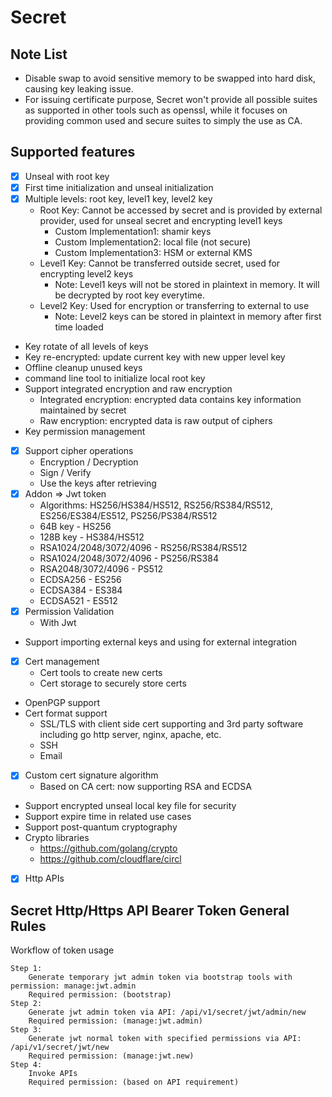 # Secret

## Note List

* Disable swap to avoid sensitive memory to be swapped into hard disk, causing key leaking issue.
* For issuing certificate purpose, Secret won't provide all possible suites as supported in other tools such as openssl,
  while it focuses on providing common used and secure suites to simply the use as CA.

## Supported features

* [x] Unseal with root key
* [x] First time initialization and unseal initialization
* [x] Multiple levels: root key, level1 key, level2 key
    * Root Key: Cannot be accessed by secret and is provided by external provider, used for unseal secret and encrypting
      level1 keys
        * Custom Implementation1: shamir keys
        * Custom Implementation2: local file (not secure)
        * Custom Implementation3: HSM or external KMS
    * Level1 Key: Cannot be transferred outside secret, used for encrypting level2 keys
        * Note: Level1 keys will not be stored in plaintext in memory. It will be decrypted by root key everytime.
    * Level2 Key: Used for encryption or transferring to external to use
        * Note: Level2 keys can be stored in plaintext in memory after first time loaded
* Key rotate of all levels of keys
* Key re-encrypted: update current key with new upper level key
* Offline cleanup unused keys
* command line tool to initialize local root key
* Support integrated encryption and raw encryption
    * Integrated encryption: encrypted data contains key information maintained by secret
    * Raw encryption: encrypted data is raw output of ciphers
* Key permission management
* [x] Support cipher operations
    * Encryption / Decryption
    * Sign / Verify
    * Use the keys after retrieving
* [x] Addon => Jwt token
    * Algorithms: HS256/HS384/HS512, RS256/RS384/RS512, ES256/ES384/ES512, PS256/PS384/RS512
    * 64B key - HS256
    * 128B key - HS384/HS512
    * RSA1024/2048/3072/4096 - RS256/RS384/RS512
    * RSA1024/2048/3072/4096 - PS256/RS384
    * RSA2048/3072/4096 - PS512
    * ECDSA256 - ES256
    * ECDSA384 - ES384
    * ECDSA521 - ES512
* [x] Permission Validation
    * With Jwt
* Support importing external keys and using for external integration
* [x] Cert management
    * Cert tools to create new certs
    * Cert storage to securely store certs
* OpenPGP support
* Cert format support
    * SSL/TLS with client side cert supporting and 3rd party software including go http server, nginx, apache, etc.
    * SSH
    * Email
* [x] Custom cert signature algorithm
    * Based on CA cert: now supporting RSA and ECDSA
* Support encrypted unseal local key file for security
* Support expire time in related use cases
* Support post-quantum cryptography
* Crypto libraries
    * https://github.com/golang/crypto
    * https://github.com/cloudflare/circl
* [x] Http APIs

## Secret Http/Https API Bearer Token General Rules

Workflow of token usage

```text
Step 1:
    Generate temporary jwt admin token via bootstrap tools with permission: manage:jwt.admin
    Required permission: (bootstrap)
Step 2:
    Generate jwt admin token via API: /api/v1/secret/jwt/admin/new
    Required permission: (manage:jwt.admin)
Step 3:
    Generate jwt normal token with specified permissions via API: /api/v1/secret/jwt/new
    Required permission: (manage:jwt.new)
Step 4:
    Invoke APIs
    Required permission: (based on API requirement)
```
